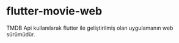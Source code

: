 # flutter-movie-web
TMDB Api kullanılarak flutter ile geliştirilmiş olan uygulamanın web sürümüdür.
